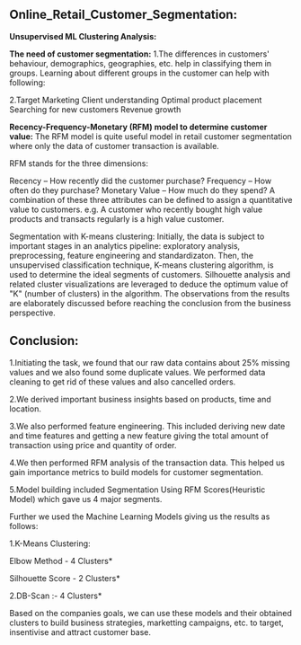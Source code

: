 ## **Online_Retail_Customer_Segmentation:** 

**Unsupervised ML Clustering Analysis:**

**The need of customer segmentation:**
1.The differences in customers' behaviour, demographics, geographies, etc. help in classifying them in groups. Learning about different groups in the customer can help with following:

2.Target Marketing Client understanding Optimal product placement Searching for new customers Revenue growth

**Recency-Frequency-Monetary (RFM) model to determine customer value:**
The RFM model is quite useful model in retail customer segmentation where only the data of customer transaction is available. 

RFM stands for the three dimensions:

Recency – How recently did the customer purchase? Frequency – How often do they purchase? Monetary Value – How much do they spend? A combination of these three attributes can be defined to assign a quantitative value to customers. e.g. A customer who recently bought high value products and transacts regularly is a high value customer.

Segmentation with K-means clustering:
Initially, the data is subject to important stages in an analytics pipeline: exploratory analysis, preprocessing, feature engineering and standardizaton. Then, the unsupervised classification technique, K-means clustering algorithm, is used to determine the ideal segments of customers. Silhouette analysis and related cluster visualizations are leveraged to deduce the optimum value of "K" (number of clusters) in the algorithm. The observations from the results are elaborately discussed before reaching the conclusion from the business perspective.

## **Conclusion:**

1.Initiating the task, we found that our raw data contains about 25% missing 
  values and we also found some duplicate values. We performed data cleaning to get rid of these values and also cancelled orders.

2.We derived important business insights based on products, time and location.

3.We also performed feature engineering. This included deriving new date and time features and getting a new feature giving the total amount of transaction using price and quantity of order.

4.We then performed RFM analysis of the transaction data. This helped us gain importance metrics to build models for customer segmentation.

5.Model building included Segmentation Using RFM Scores(Heuristic Model) which gave us 4 major segments.

Further we used the Machine Learning Models giving us the results as follows:

1.K-Means Clustering:

Elbow Method - 4 Clusters*

Silhouette Score - 2 Clusters*

2.DB-Scan :- 4 Clusters*

Based on the companies goals, we can use these models and their obtained clusters to build business strategies, marketting campaigns, etc. to target, insentivise and attract customer base.
